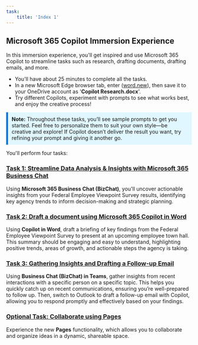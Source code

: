 ```yaml
---
task:
    title: 'Index 1'
---
```


## Microsoft 365 Copilot Immersion Experience 

In this immersion experience, you'll get inspired and use Microsoft 365 Copilot to streamline tasks such as research, drafting documents, drafting emails, and more.

- You'll have about 25 minutes to complete all the tasks.
- In a new Microsoft Edge browser tab, enter (<a href="https://word.new" target="_blank">word.new</a>), then save it to your OneDrive account as '**Copilot Research.docx**'.
- Try different Copilots, experiment with prompts to see what works best, and enjoy the creative process!

<div style="background-color: #e0f7ff; padding: 10px; border-left: 5px solid #0078D4;">
<strong>Note:</strong> Throughout these tasks, you’ll see sample prompts to get you started. Feel free to personalize them to suit your own style—be creative and explore! If Copilot doesn’t deliver the result you want, try refining your prompt and giving it another go.
</div>

You'll perform four tasks:

### [Task 1: Streamline Data Analysis & Insights with Microsoft 365 Business Chat](https://microsoftlearning.github.io/Microsoft-Copilot-Immersion-Experience-GOV/Instructions/Labs/Gov_Licensed/Task_1.html)

Using **Microsoft 365 Business Chat (BizChat)**, you'll uncover actionable insights from your Federal Employee Viewpoint Survey results, identifying key agency trends to inform decision-making and strategic planning.

### [Task 2: Draft a document using Microsoft 365 Copilot in Word](https://microsoftlearning.github.io/Microsoft-Copilot-Immersion-Experience-GOV/Instructions/Labs/Gov_Licensed/Task_2.html)

Using **Copilot in Word**, draft a briefing of key findings from the Federal Employee Viewpoint Survey to present at an upcoming employee town hall. This summary should be engaging and easy to understand, highlighting positive trends, areas of growth, and actionable steps the agency is taking.

### [Task 3: Gathering Insights and Drafting a Follow-up Email](https://microsoftlearning.github.io/Microsoft-Copilot-Immersion-Experience-GOV/Instructions/Labs/Gov_Licensed/Task_3.html)

Using **Business Chat (BizChat) in Teams**, gather insights from recent interactions with a specific person on a specific topic. This helps you quickly catch up on recent communications, ensuring you’re well-prepared to follow up. Then, switch to Outlook to draft a follow-up email with Copilot, allowing you to respond promptly and effectively based on your findings.

### [Optional Task: Collaborate using Pages](https://microsoftlearning.github.io/Microsoft-Copilot-Immersion-Experience-GOV/Instructions/Labs/Gov_Licensed/Optional_Task_1.html)

Experience the new **Pages** functionality, which allows you to collaborate and organize ideas in a dynamic, shareable space.
